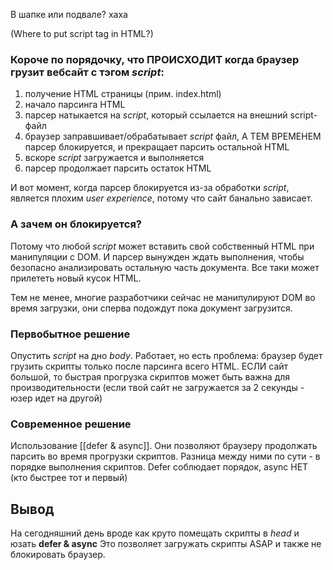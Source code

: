 В шапке или подвале? хаха

(Where to put script tag in HTML?)

### Короче по порядочку, что ПРОИСХОДИТ когда браузер грузит вебсайт с тэгом *script*:
1) получение HTML страницы (прим. index.html)
2) начало парсинга HTML
3) парсер натыкается на *script*, который ссылается на внешний script-файл
4) браузер заправшивает/обрабатывает *script* файл, А ТЕМ ВРЕМЕНЕМ парсер блокируется, и прекращает парсить остальной HTML 
5) вскоре *script* загружается и выполняется
6) парсер продолжает парсить остаток HTML

И вот момент, когда парсер блокируется из-за обработки *script*, является плохим *user experience*, потому что сайт банально зависает. 

### А зачем он блокируется?
Потому что любой *script* может вставить свой собственный HTML при манипуляции с DOM. И парсер вынужден ждать выполнения, чтобы безопасно анализировать остальную часть документа. Все таки может прилететь новый кусок HTML. 

Тем не менее, многие разработчики сейчас не манипулируют DOM во время загрузки, они сперва подождут пока документ загрузится.

### Первобытное решение
Опустить *script* на дно *body*. 
Работает, но есть проблема: браузер будет грузить скрипты только после парсинга всего HTML. ЕСЛИ сайт большой, то быстрая прогрузка скриптов может быть важна для производительности (если твой сайт не загружается за 2 секунды - юзер идет на другой)

### Современное решение
Использование [[defer & async]]. Они позволяют браузеру продолжать парсить во время прогрузки скриптов. Разница между ними по сути - в порядке выполнения скриптов. Defer соблюдает порядок, async НЕТ (кто быстрее тот и первый)

## Вывод
На сегодняшний день вроде как круто помещать скрипты в *head* и юзать **defer & async**
Это позволяет загружать скрипты ASAP и также не блокировать браузер.